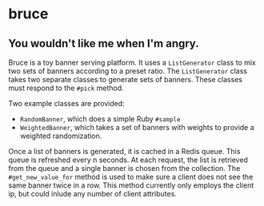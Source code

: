 bruce
=====

You wouldn't like me when I'm angry.
------------------------------------

Bruce is a toy banner serving platform. It uses a `ListGenerator` class to mix two sets of banners according to a preset ratio.
The `ListGenerator` class takes two separate classes to generate sets of banners. These classes must respond to the `#pick` method.

Two example classes are provided: 
- `RandomBanner`, which does a simple Ruby `#sample`
- `WeightedBanner`, which takes a set of banners with weights to provide a weighted randomization.

Once a list of banners is generated, it is cached in a Redis queue. This queue is refreshed every n seconds.
At each request, the list is retrieved from the queue and a single banner is chosen from the collection.
The `#get_new_value_for` method is used to make sure a client does not see the same banner twice in a row.
This method currently only employs the client ip, but could inlude any number of client attributes.
